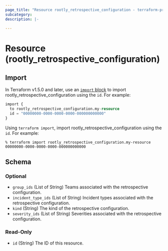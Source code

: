 ```yaml
---
page_title: "Resource rootly_retrospective_configuration - terraform-provider-rootly"
subcategory:
description: |-
    
---
```


# Resource (rootly_retrospective_configuration)





## Import

In Terraform v1.5.0 and later, use an [`import` block](https://developer.hashicorp.com/terraform/language/import) to import rootly_retrospective_configuration using the `id`. For example:

```terraform
import {
  to rootly_retrospective_configuration.my-resource
  id = "00000000-0000-0000-0000-000000000000"
}
```

Using `terraform import`, import rootly_retrospective_configuration using the `id`. For example:

```console
% terraform import rootly_retrospective_configuration.my-resource 00000000-0000-0000-0000-000000000000
```

<!-- schema generated by tfplugindocs -->
## Schema

### Optional

- `group_ids` (List of String) Teams associated with the retrospective configuration.
- `incident_type_ids` (List of String) Incident types associated with the retrospective configuration.
- `kind` (String) The kind of the retrospective configuration.
- `severity_ids` (List of String) Severities associated with the retrospective configuration.

### Read-Only

- `id` (String) The ID of this resource.
